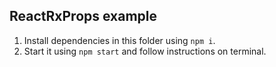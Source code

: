 ## ReactRxProps example

1. Install dependencies in this folder using `npm i`.
2. Start it using `npm start` and follow instructions on terminal.
